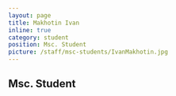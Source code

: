 ```yaml
---
layout: page
title: Makhotin Ivan 
inline: true
category: student
position: Msc. Student
picture: /staff/msc-students/IvanMakhotin.jpg
---
```


[](/staff/msc-students/IvanMakhotin.jpg)

## Msc. Student